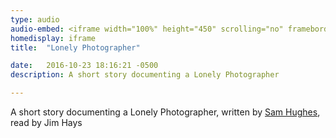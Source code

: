 ```yaml
---
type: audio
audio-embed: <iframe width="100%" height="450" scrolling="no" frameborder="no" src="https://w.soundcloud.com/player/?url=https%3A//api.soundcloud.com/tracks/317842711&amp;auto_play=false&amp;hide_related=false&amp;show_comments=true&amp;show_user=true&amp;show_reposts=false&amp;visual=true"></iframe>
homedisplay: iframe
title:  "Lonely Photographer"

date:   2016-10-23 18:16:21 -0500
description: A short story documenting a Lonely Photographer

---
```


A short story documenting a Lonely Photographer, written by [Sam Hughes](https://qntm.org/lonely), read by Jim Hays